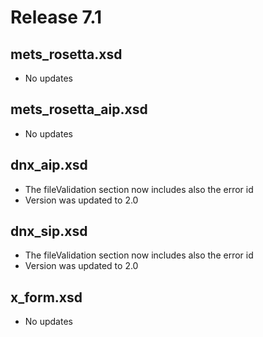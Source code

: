 Release 7.1
===============


mets_rosetta.xsd
------------------------
- No updates


mets_rosetta_aip.xsd
------------------------
- No updates


dnx_aip.xsd
------------------------
- The fileValidation section now includes also the error id
- Version was updated to 2.0 


dnx_sip.xsd
------------------------
- The fileValidation section now includes also the error id
- Version was updated to 2.0 


x_form.xsd
------------------------
- No updates 
